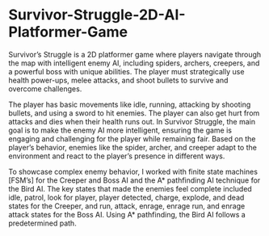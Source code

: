 # Survivor-Struggle-2D-AI-Platformer-Game
Survivor’s Struggle is a 2D platformer game where players navigate through the map with intelligent enemy AI, including spiders, archers, creepers, and a powerful boss with unique abilities. The player must strategically use health power-ups, melee attacks, and shoot bullets to survive and overcome challenges.

The player has basic movements like idle, running, attacking by shooting bullets, and using a sword to hit enemies. The player can also get hurt from attacks and dies when their health runs out. In Survivor Struggle, the main goal is to make the enemy AI more intelligent, ensuring the game is engaging and challenging for the player while remaining fair. Based on the player’s behavior, enemies like the spider, archer, and creeper adapt to the environment and react to the player’s presence in different ways.

To showcase complex enemy behavior, I worked with finite state machines [FSM’s] for the Creeper and Boss AI and the A* pathfinding AI technique for the Bird AI. The key states that made the enemies feel complete included idle, patrol, look for player, player detected, charge, explode, and dead states for the Creeper, and run, attack, enrage, enrage run, and enrage attack states for the Boss AI. Using A* pathfinding, the Bird AI follows a predetermined path.
